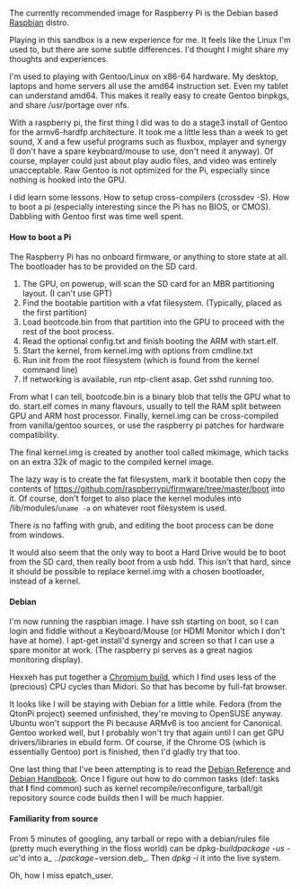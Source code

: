 The currently recommended image for Raspberry Pi is the Debian based
[Raspbian](http://raspbian.org) distro.

Playing in this sandbox is a new experience for me. It feels like the Linux
I'm used to, but there are some subtle differences. I'd thought I might share
my thoughts and experiences.

I'm used to playing with Gentoo/Linux on x86-64 hardware. My desktop, laptops
and home servers all use the amd64 instruction set. Even my tablet can
understand amd64. This makes it really easy to create Gentoo binpkgs, and
share /usr/portage over nfs.

With a raspberry pi, the first thing I did was to do a stage3 install of
Gentoo for the armv6-hardfp architecture. It took me a little less than a week
to get sound, X and a few useful programs such as fluxbox, mplayer and synergy
(I don't have a spare keyboard/mouse to use, don't need it anyway). Of course,
mplayer could just about play audio files, and video was entirely
unacceptable. Raw Gentoo is not optimized for the Pi, especially since nothing
is hooked into the GPU.

I did learn some lessons. How to setup cross-compilers (crossdev -S). How to
boot a pi (especially interesting since the Pi has no BIOS, or CMOS). Dabbling
with Gentoo first was time well spent.  

#### How to boot a Pi

The Raspberry Pi has no onboard firmware, or anything to store state at all.
The bootloader has to be provided on the SD card.

1. The GPU, on powerup, will scan the SD card for an MBR partitioning layout.
   (I can't use GPT)  
2. Find the bootable partition with a vfat filesystem. (Typically, placed as
   the first partition)  
3. Load bootcode.bin from that partition into the GPU to proceed with the
   rest of the boot process.  
4. Read the optional config.txt and finish booting the ARM with start.elf.  
5. Start the kernel, from kernel.img with options from cmdline.txt  
6. Run init from the root filesystem (which is found from the kernel command line)  
7. If networking is available, run ntp-client asap. Get sshd running too.

From what I can tell, bootcode.bin is a binary blob that tells the GPU what to
do. start.elf comes in many flavours, usually to tell the RAM split between
GPU and ARM host processor. Finally, kernel.img can be cross-compiled from
vanilla/gentoo sources, or use the raspberry pi patches for hardware
compatibility.

The final kernel.img is created by another tool called mkimage, which tacks on
an extra 32k of magic to the compiled kernel image.

The lazy way is to create the fat filesystem, mark it bootable then copy the
contents of https://github.com/raspberrypi/firmware/tree/master/boot into it.
Of course, don't forget to also place the kernel modules into
/lib/modules/`uname -a` on whatever root filesystem is used.

There is no faffing with grub, and editing the boot process can be done from
windows.

It would also seem that the only way to boot a Hard Drive would be to boot
from the SD card, then really boot from a usb hdd. This isn't that hard, since
it should be possible to replace kernel.img with a chosen bootloader, instead
of a kernel.  

#### Debian

I'm now running the raspbian image. I have ssh starting on boot, so I can
login and fiddle without a Keyboard/Mouse (or HDMI Monitor which I don't have
at home). I apt-get install'd synergy and screen so that I can use a spare
monitor at work. (The raspberry pi serves as a great nagios monitoring
display).

Hexxeh has put together a [Chromium build](http://hexxeh.net/?p=328177859),
which I find uses less of the (precious) CPU cycles than Midori. So that has
become by full-fat browser.

It looks like I will be staying with Debian for a little while. Fedora (from
the QtonPi project) seemed unfinished, they're moving to OpenSUSE anyway.
Ubuntu won't support the Pi because ARMv6 is too ancient for Canonical. Gentoo
worked well, but I probably won't try that again until I can get GPU
drivers/libraries in ebuild form. Of course, if the Chrome OS (which is
essentially Gentoo) port is finished, then I'd gladly try that too.

One last thing that I've been attempting is to read the [Debian
Reference](http://www.debian.org/doc/manuals/debian-reference/) and [Debian
Handbook](http://debian-handbook.info/). Once I figure out how to do common
tasks (def: tasks that **I** find common) such as kernel
recompile/reconfigure, tarball/git repository source code builds then I will
be much happier.  

#### Familiarity from source

From 5 minutes of googling, any tarball or repo with a debian/rules file
(pretty much everything in the floss world) can be dpkg-_buildpackage -us
-uc_'d into a_ ../$package-$version.deb_. Then _dpkg -i_ it into the live
system.

Oh, how I miss epatch_user.